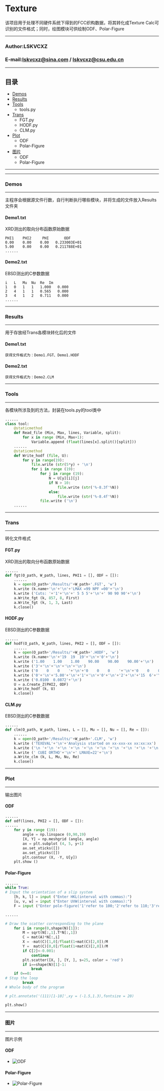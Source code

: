 Texture
===========================
该项目用于处理不同硬件系统下得到的FCC织构数据，将其转化成Texture Calc可识别的文件格式；同时，绘图模块可供绘制ODF、Polar-Figure
****
### Author:LSKVCXZ
### E-mail:lskvcxz@sina.com / lskvcxz@csu.edu.cn
****
## 目录
* [Demos](#demos)
* [Results](#results)
* [Tools](#tools)
    * tools.py
* [Trans](#trans)
    * FGT.py
    * HODF.py
    * CLM.py
* [Plot](#plot)
    * ODF
    * Polar-Figure
* [图片](#图片)
    * ODF
    * Polar-Figure
****
****
### Demos
------
主程序会根据源文件行数，自行判断执行哪些模块，并将生成的文件放入Results文件夹
#### Demo1.txt
XRD测出的取向分布函数原始数据

    PHI1    PHI2     PHI       ODF
    0.00    0.00    0.00   0.233003E+01
    5.00    0.00    0.00   0.211788E+01
    ......

#### Demo2.txt
EBSD测出的C参数数据

    i	L	Mu	Nu	Re	Im
    1	0	1	1	1.000	0.000
    2	4	1	1	0.565	0.000
    3	4	1	2	0.711	0.000
    ......

****
### Results
------
用于存放经Trans各模块转化后的文件
#### Demo1.txt
```
获得文件格式为：Demo1.FGT、Demo1.HODF
```

#### Demo2.txt
```
获得文件格式为：Demo2.CLM
```

****
### Tools
------
各模块所涉及到的方法，封装在tools.py的tool类中

```Python
......
class tool:
    @staticmethod
    def Read_file (Min, Max, lines, Variable, split):
        for x in range (Min, Max+1):
            Variable.append (float(lines[x].split()[split]))
    ......
    @staticmethod
    def Write_hodf (file, U):
        for y in range(19):
            file.write (str(5*y) + '\n')
            for i in range (19):
                for j in range (19):
                    N = U[y][i][j]
                    if N > 10:
                        file.write (str('%-8.3f'%N))
                    else:
                        file.write (str('%-8.4f'%N))
                file.write ('\n')
    ......
```

****
### Trans
------
转化文件格式
#### FGT.py
XRD测出的取向分布函数原始数据

```Python
......
def fgt(O_path, W_path, lines, PHI1 = [], ODF = []):
    ......
    k = open(O_path+'/Results/'+W_path+'.FGT', 'w')
    k.write (k.name+'\n'+'\n'+'LMAX =99 NPF =00'+'\n')
    k.write ('Cuts: '+'1'+'\n'+' 5 5 5'+'\n'+' 90 90 90'+'\n')
    a.Write_fgt (k, 857, 8, First)
    a.Write_fgt (k, 1, 3, Last)
    k.close()
```

#### HODF.py
EBSD测出的C参数数据

```Python
......
def hodf(O_path, W_path, lines, PHI2 = [], ODF = []):
    ......
    k = open(O_path+'/Results/'+W_path+'.HODF', 'w')
    k.write (k.name+'\n'+'19  19  19'+'\n'+'0'+'\n')
    k.write ('1.00    1.00    1.00    90.00    90.00    90.00'+'\n')
    k.write ('3'+'\n'+'\n'+'\n'+'\n')
    k.write ('0    0    0    '+'\n'+'0    0    0    '+'\n'+'0    0    0    '+'\n')
    k.write ('0'+'\n'+'5.00'+'\n'+'1'+'\n'+'0'+'\n'+'2'+'\n'+'15  6'+'\n')
    k.write ('0.0100  0.0872'+'\n')
    U = a.Create_Z(PHI2, ODF)
    a.Write_hodf (k, U)
    k.close()
```

#### CLM.py
EBSD测出的C参数数据

```Python
......
def clm(O_path, W_path, lines, L = [], Mu = [], Nu = [], Re = []):
    ......
    k = open(O_path+'/Results/'+W_path+'.CLM', 'w')
    k.write ('TEXEVAL'+'\n'+'Analysis started on xx-xxx-xx xx:xx:xx')
    k.write ('\n '+'\n '+'\n '+'\n '+'\n '+'\n '+'\n '+'\n '+'\n '+'\n')
    k.write (' CUBI ORTHO'+'\n'+' LMAXE=22'+'\n')
    a.Write_clm (k, L, Mu, Nu, Re)
    k.close()
```

****
### Plot
------
输出图片
#### ODF
```Python
......
def odf(lines, PHI2 = [], ODF = []):
......
    for y in range (19):
        angle = np.linspace (0,90,19)
        [X, Y] = np.meshgrid (angle, angle)
        ax = plt.subplot (4, 5, y+1)
        ax.set_xticks([])
        ax.set_yticks([])
        plt.contour (X, -Y, U[y])
    plt.show ()
```

#### Polar-Figure
```Python
......
while True:
# Input the orientation of a slip system
	[h, k, l] = input ("Enter HKL(interval with commas):")
	[u, v, w] = input ("Enter UVW(interval with commas):")
	F = input ("Enter pole-figure('1'refer to 100;'2'refer to 110;'3'refer to 111):")

......

# Draw the scatter corresponding to the plane
	for i in range(0,shape(N)[1]):
		M = sqrt(N[:,1].T*N[:,1])
		C = mat(A)*N[:,i]
		X = -mat(C)[1,0]/float(1+mat(C)[2,0])/M
		Y =  mat(C)[0,0]/float(1+mat(C)[2,0])/M
		if C[2]<-0.001:
			continue
		plt.scatter([X, ], [Y, ], s=25, color = 'red')
		if i==shape(N)[1]-1:
			break
	if 0==0:
# Stop the loop
		break
# Whole body of the program

# plt.annotate('(111)[1-10]',xy = (-1.5,1.3),fontsize = 20)

plt.show()
```

****
### 图片
------
图片示例
#### ODF

* ![ODF](https://github.com/lskvcxz/Texture/raw/master/Demos/Demo1.png "ODF")
#### Polar-Figure

* ![Polar-Figure](https://github.com/lskvcxz/Texture/raw/master/Demos/Demo2.png "Polar-Figure")
